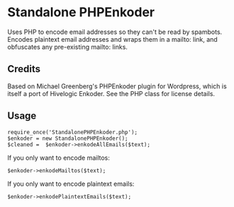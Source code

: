 # Standalone PHPEnkoder

Uses PHP to encode email addresses so they can't be read by
spambots. Encodes plaintext email addresses and wraps them in a
mailto: link, and obfuscates any pre-existing mailto: links.

## Credits

Based on Michael Greenberg's PHPEnkoder plugin for Wordpress, 
which is itself a port of Hivelogic Enkoder. See the PHP
class for license details.

## Usage

    require_once('StandalonePHPEnkoder.php');
    $enkoder = new StandalonePHPEnkoder();
    $cleaned =  $enkoder->enkodeAllEmails($text);

If you only want to encode mailtos:

    $enkoder->enkodeMailtos($text);

If you only want to encode plaintext emails:

    $enkoder->enkodePlaintextEmails($text);